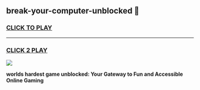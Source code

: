 
## break-your-computer-unblocked 👋
<h3>
<a href="https://premium.freeplayer.one?title=break-your-computer-unblocked&ref=14F">CLICK TO PLAY</a></h3>
<hr>

<h3>
<a href="https://premium.freeplayer.one?title=break-your-computer-unblocked&ref=14F">CLICK 2 PLAY</a>
  
</h3>

<a href="https://premium.freeplayer.one?title=break-your-computer-unblocked&ref=12F/"><img src="https://clearcache.store/games.png"></a>


**worlds hardest game unblocked: Your Gateway to Fun and Accessible Online Gaming**
